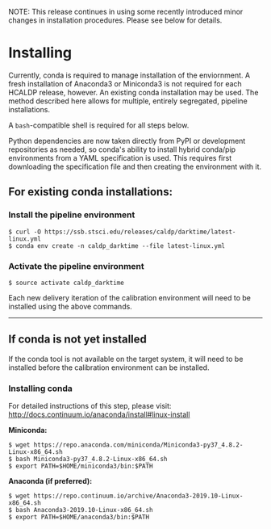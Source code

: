 NOTE: This release continues in using some recently introduced minor changes in installation
procedures. Please see below for details.

# Installing

Currently, conda is required to manage installation of the enviornment. A fresh
installation of Anaconda3 or Miniconda3 is not required for each HCALDP release,
however.  An existing conda installation may be used. The method described here
allows for multiple, entirely segregated, pipeline installations.

A `bash`-compatible shell is required for all steps below.

Python dependencies are now taken directly from PyPI or development repositories as
needed, so conda's ability to install hybrid conda/pip environments from a YAML
specification is used. This requires first downloading the specification file
and then creating the environment with it.

## For existing conda installations:

### Install the pipeline environment

```
$ curl -O https://ssb.stsci.edu/releases/caldp/darktime/latest-linux.yml
$ conda env create -n caldp_darktime --file latest-linux.yml
```


### Activate the pipeline environment

```
$ source activate caldp_darktime
```

Each new delivery iteration of the calibration environment will need to be
installed using the above commands.

------

## If conda is not yet installed

If the conda tool is not available on the target system, it will need to be
installed before the calibration environment can be installed.

### Installing conda

For detailed instructions of this step, please visit: http://docs.continuum.io/anaconda/install#linux-install

**Miniconda:**

```
$ wget https://repo.anaconda.com/miniconda/Miniconda3-py37_4.8.2-Linux-x86_64.sh
$ bash Miniconda3-py37_4.8.2-Linux-x86_64.sh
$ export PATH=$HOME/miniconda3/bin:$PATH
```

**Anaconda (if preferred):**

```
$ wget https://repo.continuum.io/archive/Anaconda3-2019.10-Linux-x86_64.sh
$ bash Anaconda3-2019.10-Linux-x86_64.sh
$ export PATH=$HOME/anaconda3/bin:$PATH
```

